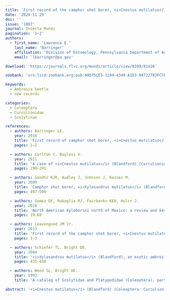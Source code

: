 ```yaml
---
title: 'First record of the camphor shot borer, <i>Cnestus mutilatus</i> (Blandford) (Coleoptera: Curculionidae: Scolytinae), in Massachusetts'
date: '2024-11-29'
doi: ''
issue: '1087'
journal: Insecta Mundi
pagination: '1–2'
authors:
  - first_name: 'Lawrence E.'
    last_name: 'Barringer'
    affiliation: 'Division of Entomology, Pennsylvania Department of Agriculture, 2301 N. Cameron Street, Harrisburg, PA 17110 USA'
    email: 'lbarringer@pa.gov'

download: 'https://journals.flvc.org/mundi/article/view/0399/81426'

zoobank: 'urn:lsid:zoobank.org:pub:48D75CE5-1194-4349-A1D3-94722783FCFE'

keywords:
  - Ambrosia beetle
  - new records

categories:
  - Coleoptera
  - Curculionidae
  - Scolytinae

references:
  - authors: Barringer LE.
    year: 2016
    title: 'First record of camphor shot borer, <i>Cnestus mutilatus</i> (Blandford) (Coleoptera: Curculionidae: Scolytinae) in Pennsylvania. Insecta Mundi 0519'
    pages: 1–2

  - authors: Carlton C, Bayless V.
    year: 2011
    title: 'A case of <i>Cnestus mutilatus</i> (Blandford) (Curculionidae: Scolytinae: Xyleborini) females damaging plastic fuel storage containers in Louisiana, U.S.A. Coleopterists Bulletin 65(3)'
    pages: 290–291

  - authors: Gandhi KJK, Audley J, Johnson J, Raines M.
    year: 2009
    title: 'Camphor shot borer, <i>Xylosandrus mutilatus</i> (Blandford) (Coleoptera: Curculionidae), an adventive ambrosia beetle in Georgia. The Coleopterists Bulletin 63(4)'
    pages: 497–500

  - authors: Gomez DF, Rabaglia RJ, Fairbanks KEO, Hulcr J.
    year: 2018
    title: 'North American Xyleborini north of Mexico: a review and key to genera and species (Coleoptera, Curculionidae, Scolytinae). ZooKeys 768'
    pages: 19–68

  - authors: Leavengood JM Jr.
    year: 2013
    title: 'First record of the camphor shot borer, <i>Cnestus mutilatus</i> (Blandford 1894), (Curculionidae: Scolytinae: Xyleborini) in Kentucky. Insecta Mundi 0308'
    pages: 1–3

  - authors: Schiefer TL, Bright DE.
    year: 2004
    title: '<i>Xylosandrus mutilatus</i> (Blandford), an exotic ambrosia beetle (Coleoptera: Curculionidae: Scolytinae: Xyleborini) new to North America. The Coleopterists Bulletin 58(3)'
    pages: 431–438

  - authors: Wood SL, Bright DE.
    year: 1992
    title: 'A catalog of Scolytidae and Platypodidae (Coleoptera), part 2: Taxonomic index volume A. Great Basin Naturalist Memoirs, No. 13. Brigham Young University; Provo, UT. 833 p.'

abstract: '<i>Cnestus mutilatus</i> (Blandford) (Coleoptera: Curculionidae: Scolytinae) is reported from Massachusetts for the first time. Brief trapping information is provided.'
---
```

